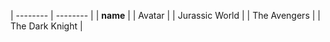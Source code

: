 | -------- | -------- |
| **name** |
| Avatar |
| Jurassic World |
| The Avengers |
| The Dark Knight |
